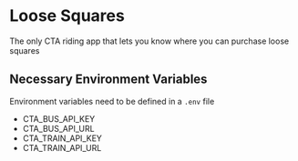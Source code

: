 # Loose Squares

The only CTA riding app that lets you know where you can purchase loose squares

## Necessary Environment Variables

Environment variables need to be defined in a `.env` file

- CTA_BUS_API_KEY
- CTA_BUS_API_URL
- CTA_TRAIN_API_KEY
- CTA_TRAIN_API_URL
